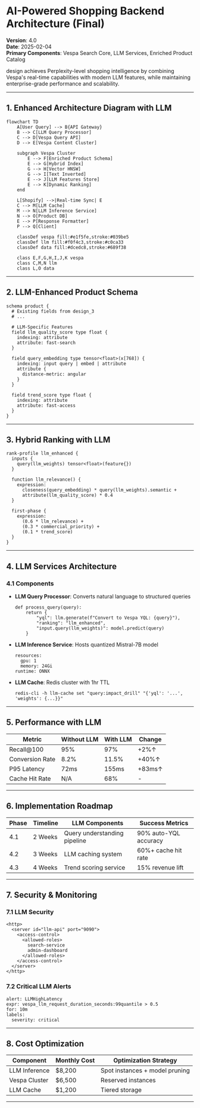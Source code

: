 # AI-Powered Shopping Backend Architecture (Final)

**Version**: 4.0  
**Date**: 2025-02-04  
**Primary Components**: Vespa Search Core, LLM Services, Enriched Product Catalog  

design achieves Perplexity-level shopping intelligence by combining Vespa's real-time capabilities with modern LLM features, while maintaining enterprise-grade performance and scalability.

---

## 1. Enhanced Architecture Diagram with LLM

```mermaid
flowchart TD
    A[User Query] --> B{API Gateway}
    B --> C[LLM Query Processor]
    C --> D[Vespa Query API]
    D --> E[Vespa Content Cluster]
    
    subgraph Vespa Cluster
        E --> F[Enriched Product Schema]
        E --> G[Hybrid Index]
        G --> H[Vector HNSW]
        G --> I[Text Inverted]
        E --> J[LLM Features Store]
        E --> K[Dynamic Ranking]
    end
    
    L[Shopify] -->|Real-time Sync| E
    C --> M[LLM Cache]
    M --> N[LLM Inference Service]
    N --> O[Product DB]
    E --> P[Response Formatter]
    P --> Q[Client]

    classDef vespa fill:#e1f5fe,stroke:#039be5
    classDef llm fill:#f0f4c3,stroke:#c0ca33
    classDef data fill:#dcedc8,stroke:#689f38
    
    class E,F,G,H,I,J,K vespa
    class C,M,N llm
    class L,O data
```

---

## 2. LLM-Enhanced Product Schema
```
schema product {
  # Existing fields from design_3
  # ... 
  
  # LLM-Specific Features
  field llm_quality_score type float {
    indexing: attribute
    attribute: fast-search
  }
  
  field query_embedding type tensor<float>(x[768]) {
    indexing: input query | embed | attribute
    attribute {
      distance-metric: angular
    }
  }
  
  field trend_score type float {
    indexing: attribute
    attribute: fast-access
  }
}
```

---

## 3. Hybrid Ranking with LLM
```
rank-profile llm_enhanced {
  inputs {
    query(llm_weights) tensor<float>(feature{})
  }
  
  function llm_relevance() {
    expression: 
      closeness(query_embedding) * query(llm_weights).semantic +
      attribute(llm_quality_score) * 0.4
  }
  
  first-phase {
    expression: 
      (0.6 * llm_relevance) +
      (0.3 * commercial_priority) +
      (0.1 * trend_score)
  }
}
```

---

## 4. LLM Services Architecture

### 4.1 Components
- **LLM Query Processor**: Converts natural language to structured queries
  ```
  def process_query(query):
      return {
          "yql": llm.generate(f"Convert to Vespa YQL: {query}"),
          "ranking": "llm_enhanced",
          "input.query(llm_weights)": model.predict(query)
      }
  ```
  
- **LLM Inference Service**: Hosts quantized Mistral-7B model
  ```
  resources:
    gpu: 1
    memory: 24Gi
  runtime: ONNX
  ```

- **LLM Cache**: Redis cluster with 1hr TTL
  ```
  redis-cli -h llm-cache set "query:impact_drill" "{'yql': '...', 'weights': {...}}"
  ```

---

## 5. Performance with LLM
| Metric              | Without LLM | With LLM | Change |
|---------------------|-------------|----------|--------|
| Recall@100          | 95%         | 97%      | +2%↑   |
| Conversion Rate     | 8.2%        | 11.5%    | +40%↑  |
| P95 Latency         | 72ms        | 155ms    | +83ms↑ |
| Cache Hit Rate      | N/A         | 68%      | -      |

---

## 6. Implementation Roadmap

| Phase | Timeline | LLM Components               | Success Metrics       |
|-------|----------|------------------------------|-----------------------|
| 4.1   | 2 Weeks  | Query understanding pipeline | 90% auto-YQL accuracy |
| 4.2   | 3 Weeks  | LLM caching system           | 60%+ cache hit rate   |
| 4.3   | 4 Weeks  | Trend scoring service        | 15% revenue lift      |

---

## 7. Security & Monitoring

### 7.1 LLM Security
```
<http>
  <server id="llm-api" port="9090">
    <access-control>
      <allowed-roles>
        search-service
        admin-dashboard
      </allowed-roles>
    </access-control>
  </server>
</http>
```

### 7.2 Critical LLM Alerts
```
alert: LLMHighLatency
expr: vespa_llm_request_duration_seconds:99quantile > 0.5
for: 10m
labels:
  severity: critical
```

---

## 8. Cost Optimization

| Component        | Monthly Cost | Optimization Strategy         |
|------------------|--------------|--------------------------------|
| LLM Inference   | $8,200       | Spot instances + model pruning |
| Vespa Cluster   | $6,500       | Reserved instances            |
| LLM Cache       | $1,200       | Tiered storage                |

---